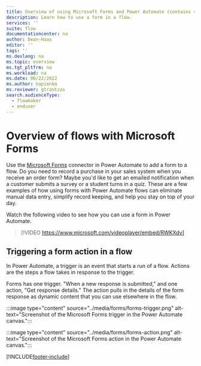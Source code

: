 ```yaml
---
title: Overview of using Microsoft Forms and Power Automate (contains video)
description: Learn how to use a form in a flow.
services: ''
suite: flow
documentationcenter: na
author: Dean-Haas
editor: ''
tags: ''
ms.devlang: na
ms.topic: overview
ms.tgt_pltfrm: na
ms.workload: na
ms.date: 06/22/2022
ms.author: napienko
ms.reviewer: gtrantzas
search.audienceType: 
  - flowmaker
  - enduser
---
```


# Overview of flows with Microsoft Forms

Use the [Microsoft Forms](/connectors/microsoftforms/) connector in Power Automate to add a form to a flow. Do you need to record a purchase in your sales system when you receive an order form? Maybe you'd like to get an emailed notification when a customer submits a survey or a student turns in a quiz. These are a few examples of how using forms with Power Automate flows can eliminate manual data entry, simplify record keeping, and help you stay on top of your day.

Watch the following video to see how you can use a form in Power Automate.

>[!VIDEO https://www.microsoft.com/videoplayer/embed/RWKXdv]

## Triggering a form action in a flow

In Power Automate, a trigger is an event that starts a run of a flow. Actions are the steps a flow takes in response to the trigger.

Forms has one trigger. "When a new response is submitted," and one action, "Get response details." The action pulls in the details of the form response as dynamic content that you can use elsewhere in the flow.

:::image type="content" source="../media/forms/forms-trigger.png" alt-text="Screenshot of the Microsoft Forms trigger in the Power Automate canvas.":::

:::image type="content" source="../media/forms/forms-action.png" alt-text="Screenshot of the Microsoft Forms action in the Power Automate canvas.":::


[!INCLUDE[footer-include](../includes/footer-banner.md)]
